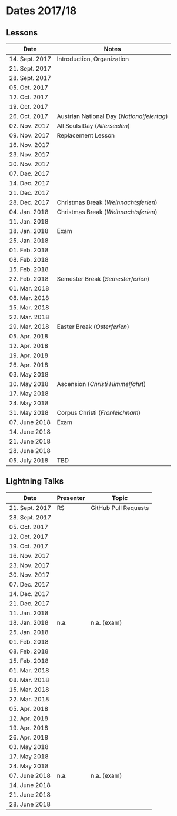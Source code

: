 # Dates 2017/18

## Lessons

| Date           | Notes
|----------------|-
| 14. Sept. 2017 | Introduction, Organization
| 21. Sept. 2017 |
| 28. Sept. 2017 |
| 05. Oct. 2017  |
| 12. Oct. 2017  |
| 19. Oct. 2017  |
| 26. Oct. 2017  | Austrian National Day (*Nationalfeiertag*)
| 02. Nov. 2017  | All Souls Day (*Allerseelen*)
| 09. Nov. 2017  | Replacement Lesson
| 16. Nov. 2017  |
| 23. Nov. 2017  |
| 30. Nov. 2017  |
| 07. Dec. 2017  |
| 14. Dec. 2017  |
| 21. Dec. 2017  |
| 28. Dec. 2017  | Christmas Break (*Weihnachtsferien*)
| 04. Jan. 2018  | Christmas Break (*Weihnachtsferien*)
| 11. Jan. 2018  |
| 18. Jan. 2018  | Exam
| 25. Jan. 2018  |
| 01. Feb. 2018  |
| 08. Feb. 2018  |
| 15. Feb. 2018  |
| 22. Feb. 2018  | Semester Break (*Semesterferien*)
| 01. Mar. 2018  |
| 08. Mar. 2018  |
| 15. Mar. 2018  |
| 22. Mar. 2018  |
| 29. Mar. 2018  | Easter Break (*Osterferien*)
| 05. Apr. 2018  |
| 12. Apr. 2018  |
| 19. Apr. 2018  |
| 26. Apr. 2018  |
| 03. May 2018   |
| 10. May 2018   | Ascension (*Christi Himmelfahrt*)
| 17. May 2018   |
| 24. May 2018   |
| 31. May 2018   | Corpus Christi (*Fronleichnam*)
| 07. June 2018  | Exam
| 14. June 2018  |
| 21. June 2018  |
| 28. June 2018  |
| 05. July 2018  | TBD

## Lightning Talks

| Date           | Presenter | Topic
|----------------|-----------|-------
| 21. Sept. 2017 | RS        | GitHub Pull Requests
| 28. Sept. 2017 |           |
| 05. Oct. 2017  |           |
| 12. Oct. 2017  |           |
| 19. Oct. 2017  |           |
| 16. Nov. 2017  |           |
| 23. Nov. 2017  |           |
| 30. Nov. 2017  |           |
| 07. Dec. 2017  |           |
| 14. Dec. 2017  |           |
| 21. Dec. 2017  |           |
| 11. Jan. 2018  |           |
| 18. Jan. 2018  | n.a.      | n.a. (exam)
| 25. Jan. 2018  |           |
| 01. Feb. 2018  |           |
| 08. Feb. 2018  |           |
| 15. Feb. 2018  |           |
| 01. Mar. 2018  |           |
| 08. Mar. 2018  |           |
| 15. Mar. 2018  |           |
| 22. Mar. 2018  |           |
| 05. Apr. 2018  |           |
| 12. Apr. 2018  |           |
| 19. Apr. 2018  |           |
| 26. Apr. 2018  |           |
| 03. May 2018   |           |
| 17. May 2018   |           |
| 24. May 2018   |           |
| 07. June 2018  | n.a.      | n.a. (exam)
| 14. June 2018  |           |
| 21. June 2018  |           |
| 28. June 2018  |           |
